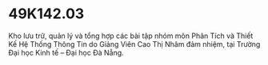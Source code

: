 # 49K142.03
Kho lưu trữ, quản lý và tổng hợp các bài tập nhóm môn Phân Tích và Thiết Kế Hệ Thống Thông Tin do Giảng Viên Cao Thị Nhâm đảm nhiệm, tại Trường Đại học Kinh tế – Đại học Đà Nẵng.
